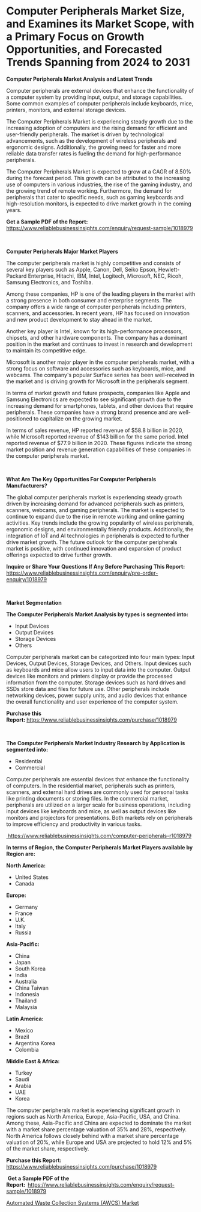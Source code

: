 <p><h1>Computer Peripherals Market Size, and Examines its Market Scope, with a Primary Focus on Growth Opportunities, and Forecasted Trends Spanning from 2024 to 2031</h1></p><p><strong>Computer Peripherals Market Analysis and Latest Trends</strong></p>
<p><p>Computer peripherals are external devices that enhance the functionality of a computer system by providing input, output, and storage capabilities. Some common examples of computer peripherals include keyboards, mice, printers, monitors, and external storage devices.</p><p>The Computer Peripherals Market is experiencing steady growth due to the increasing adoption of computers and the rising demand for efficient and user-friendly peripherals. The market is driven by technological advancements, such as the development of wireless peripherals and ergonomic designs. Additionally, the growing need for faster and more reliable data transfer rates is fueling the demand for high-performance peripherals.</p><p>The Computer Peripherals Market is expected to grow at a CAGR of 8.50% during the forecast period. This growth can be attributed to the increasing use of computers in various industries, the rise of the gaming industry, and the growing trend of remote working. Furthermore, the demand for peripherals that cater to specific needs, such as gaming keyboards and high-resolution monitors, is expected to drive market growth in the coming years.</p></p>
<p><strong>Get a Sample PDF of the Report:&nbsp;</strong> <a href="https://www.reliablebusinessinsights.com/enquiry/request-sample/1018979">https://www.reliablebusinessinsights.com/enquiry/request-sample/1018979</a></p>
<p>&nbsp;</p>
<p><strong>Computer Peripherals Major Market Players</strong></p>
<p><p>The computer peripherals market is highly competitive and consists of several key players such as Apple, Canon, Dell, Seiko Epson, Hewlett-Packard Enterprise, Hitachi, IBM, Intel, Logitech, Microsoft, NEC, Ricoh, Samsung Electronics, and Toshiba. </p><p>Among these companies, HP is one of the leading players in the market with a strong presence in both consumer and enterprise segments. The company offers a wide range of computer peripherals including printers, scanners, and accessories. In recent years, HP has focused on innovation and new product development to stay ahead in the market. </p><p>Another key player is Intel, known for its high-performance processors, chipsets, and other hardware components. The company has a dominant position in the market and continues to invest in research and development to maintain its competitive edge.</p><p>Microsoft is another major player in the computer peripherals market, with a strong focus on software and accessories such as keyboards, mice, and webcams. The company's popular Surface series has been well-received in the market and is driving growth for Microsoft in the peripherals segment.</p><p>In terms of market growth and future prospects, companies like Apple and Samsung Electronics are expected to see significant growth due to the increasing demand for smartphones, tablets, and other devices that require peripherals. These companies have a strong brand presence and are well-positioned to capitalize on the growing market.</p><p>In terms of sales revenue, HP reported revenue of $58.8 billion in 2020, while Microsoft reported revenue of $143 billion for the same period. Intel reported revenue of $77.9 billion in 2020. These figures indicate the strong market position and revenue generation capabilities of these companies in the computer peripherals market.</p></p>
<p>&nbsp;</p>
<p><strong>What Are The Key Opportunities For Computer Peripherals Manufacturers?</strong></p>
<p><p>The global computer peripherals market is experiencing steady growth driven by increasing demand for advanced peripherals such as printers, scanners, webcams, and gaming peripherals. The market is expected to continue to expand due to the rise in remote working and online gaming activities. Key trends include the growing popularity of wireless peripherals, ergonomic designs, and environmentally friendly products. Additionally, the integration of IoT and AI technologies in peripherals is expected to further drive market growth. The future outlook for the computer peripherals market is positive, with continued innovation and expansion of product offerings expected to drive further growth.</p></p>
<p><strong>Inquire or Share Your Questions If Any Before Purchasing This Report:</strong> <a href="https://www.reliablebusinessinsights.com/enquiry/pre-order-enquiry/1018979">https://www.reliablebusinessinsights.com/enquiry/pre-order-enquiry/1018979</a></p>
<p>&nbsp;</p>
<p><strong>Market Segmentation</strong></p>
<p><strong>The Computer Peripherals Market Analysis by types is segmented into:</strong></p>
<p><ul><li>Input Devices</li><li>Output Devices</li><li>Storage Devices</li><li>Others</li></ul></p>
<p><p>Computer peripherals market can be categorized into four main types: Input Devices, Output Devices, Storage Devices, and Others. Input devices such as keyboards and mice allow users to input data into the computer. Output devices like monitors and printers display or provide the processed information from the computer. Storage devices such as hard drives and SSDs store data and files for future use. Other peripherals include networking devices, power supply units, and audio devices that enhance the overall functionality and user experience of the computer system.</p></p>
<p><strong>Purchase this Report:&nbsp;</strong><a href="https://www.reliablebusinessinsights.com/purchase/1018979">https://www.reliablebusinessinsights.com/purchase/1018979</a></p>
<p>&nbsp;</p>
<p><strong>The Computer Peripherals Market Industry Research by Application is segmented into:</strong></p>
<p><ul><li>Residential</li><li>Commercial</li></ul></p>
<p><p>Computer peripherals are essential devices that enhance the functionality of computers. In the residential market, peripherals such as printers, scanners, and external hard drives are commonly used for personal tasks like printing documents or storing files. In the commercial market, peripherals are utilized on a larger scale for business operations, including input devices like keyboards and mice, as well as output devices like monitors and projectors for presentations. Both markets rely on peripherals to improve efficiency and productivity in various tasks.</p></p>
<p><a href="https://www.reliablebusinessinsights.com/computer-peripherals-r1018979">&nbsp;https://www.reliablebusinessinsights.com/computer-peripherals-r1018979</a></p>
<p><strong>In terms of Region, the Computer Peripherals Market Players available by Region are:</strong></p>
<p>
    <p> <strong> North America: </strong>
        <ul>
            <li>United States</li>
            <li>Canada</li>
        </ul>
        </p> 
    <p> <strong> Europe: </strong>
        <ul>
            <li>Germany</li>
            <li>France</li>
            <li>U.K.</li>
            <li>Italy</li>
            <li>Russia</li>
        </ul>
        </p> 
    <p> <strong> Asia-Pacific: </strong>
        <ul>
            <li>China</li>
            <li>Japan</li>
            <li>South Korea</li>
            <li>India</li>
            <li>Australia</li>
            <li>China Taiwan</li>
            <li>Indonesia</li>
            <li>Thailand</li>
            <li>Malaysia</li>
        </ul>
        </p> 
    <p> <strong> Latin America: </strong>
        <ul>
            <li>Mexico</li>
            <li>Brazil</li>
            <li>Argentina Korea</li>
            <li>Colombia</li>
        </ul>
        </p> 
    <p> <strong> Middle East & Africa: </strong>
        <ul>
            <li>Turkey</li>
            <li>Saudi</li>
            <li>Arabia</li>
            <li>UAE</li>
            <li>Korea</li>
        </ul>
    </p>
    </p>
<p><p>The computer peripherals market is experiencing significant growth in regions such as North America, Europe, Asia-Pacific, USA, and China. Among these, Asia-Pacific and China are expected to dominate the market with a market share percentage valuation of 35% and 28%, respectively. North America follows closely behind with a market share percentage valuation of 20%, while Europe and USA are projected to hold 12% and 5% of the market share, respectively.</p></p>
<p><strong>Purchase this Report: </strong><a href="https://www.reliablebusinessinsights.com/purchase/1018979">https://www.reliablebusinessinsights.com/purchase/1018979</a></p>
<p>&nbsp;<strong>Get a Sample PDF of the Report:&nbsp;&nbsp;</strong><a href="https://www.reliablebusinessinsights.com/enquiry/request-sample/1018979">https://www.reliablebusinessinsights.com/enquiry/request-sample/1018979</a></p>
<p><strong></strong></p>
<p><p><a href="https://view.publitas.com/reportprime-1/global-automated-waste-collection-systems-awcs-market-focus-on-product-type-gravity-system-full-vacuum-system-end-user-and-region-analysis-and-forecast-2024-2031/">Automated Waste Collection Systems (AWCS) Market</a></p></p>